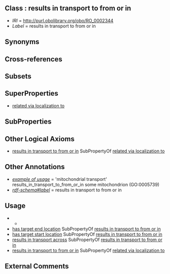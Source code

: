
## Class : results in transport to from or in

 * *IRI* = http://purl.obolibrary.org/obo/RO_0002344
 * *Label* = results in transport to from or in

## Synonyms


## Cross-references


## Subsets


## SuperProperties

 * [related via localization to](../../RO/37/RO_0002337.md)

## SubProperties


## Other Logical Axioms

 * [results in transport to from or in](../../RO/44/RO_0002344.md) SubPropertyOf [related via localization to](../../RO/37/RO_0002337.md)

## Other Annotations

 * *[example of usage](../../IAO/12/IAO_0000112.md)* = 'mitochondrial transport' results_in_transport_to_from_or_in some  mitochondrion (GO:0005739)
 * *[rdf-schema#label](../../el/rdf-schema#label.md)* = results in transport to from or in

## Usage

 * -
 * [has target end location](../../RO/39/RO_0002339.md) SubPropertyOf [results in transport to from or in](../../RO/44/RO_0002344.md)
 * [has target start location](../../RO/38/RO_0002338.md) SubPropertyOf [results in transport to from or in](../../RO/44/RO_0002344.md)
 * [results in transport across](../../RO/42/RO_0002342.md) SubPropertyOf [results in transport to from or in](../../RO/44/RO_0002344.md)
 * [results in transport to from or in](../../RO/44/RO_0002344.md) SubPropertyOf [related via localization to](../../RO/37/RO_0002337.md)

## External Comments

